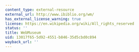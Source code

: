 ```yaml
---
content_type: external-resource
external_url: http://www.ibiblio.org/wm/
has_external_license_warning: true
license: https://en.wikipedia.org/wiki/All_rights_reserved
status: ''
title: WebMuseum
uid: 13017f65-5d92-4551-b846-35d5cbd0c894
wayback_url: ''
---
```

